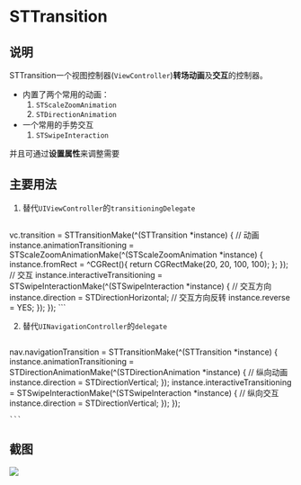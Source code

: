 # STTransition

## 说明

STTransition一个视图控制器(`ViewController`)**转场动画**及**交互**的控制器。


* 内置了两个常用的动画：
	1. `STScaleZoomAnimation`
	2. `STDirectionAnimation`
* 一个常用的手势交互
	1. `STSwipeInteraction`
	
并且可通过**设置属性**来调整需要

## 主要用法
1. 替代`UIViewController`的`transitioningDelegate`

	```
vc.transition = STTransitionMake(^(STTransition *instance) {
			 // 动画
            instance.animationTransitioning = STScaleZoomAnimationMake(^(STScaleZoomAnimation *instance) {
            instance.fromRect = ^CGRect(){
                return CGRectMake(20, 20, 100, 100);
            };
        });
       	    // 交互
        	instance.interactiveTransitioning = STSwipeInteractionMake(^(STSwipeInteraction *instance) {
        	   // 交互方向
         	   instance.direction = STDirectionHorizontal;
         	   // 交互方向反转
            	instance.reverse = YES;
        	});
        });
	```

2. 替代`UINavigationController`的`delegate`

	```
nav.navigationTransition = STTransitionMake(^(STTransition *instance) {
            instance.animationTransitioning = STDirectionAnimationMake(^(STDirectionAnimation *instance) {
                // 纵向动画
                instance.direction = STDirectionVertical;
            });
            instance.interactiveTransitioning = STSwipeInteractionMake(^(STSwipeInteraction *instance) {
                // 纵向交互
                instance.direction = STDirectionVertical;
            });
        });

	
	```
	
## 截图
![](https://github.com/zhenlintie/STTransitionDemo/raw/master/screen.gif)